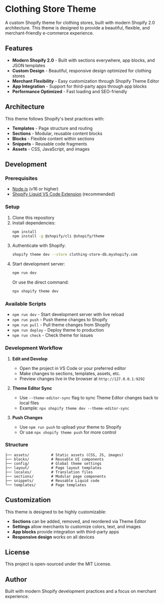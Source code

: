# Clothing Store Theme

A custom Shopify theme for clothing stores, built with modern Shopify 2.0 architecture. This theme is designed to provide a beautiful, flexible, and merchant-friendly e-commerce experience.

## Features

- **Modern Shopify 2.0** - Built with sections everywhere, app blocks, and JSON templates
- **Custom Design** - Beautiful, responsive design optimized for clothing stores
- **Merchant Flexibility** - Easy customization through Shopify Theme Editor
- **App Integration** - Support for third-party apps through app blocks
- **Performance Optimized** - Fast loading and SEO-friendly

## Architecture

This theme follows Shopify's best practices with:

- **Templates** - Page structure and routing
- **Sections** - Modular, reusable content blocks
- **Blocks** - Flexible content within sections
- **Snippets** - Reusable code fragments
- **Assets** - CSS, JavaScript, and images

## Development

### Prerequisites

- [Node.js](https://nodejs.org/) (v16 or higher)
- [Shopify Liquid VS Code Extension](https://shopify.dev/docs/storefronts/themes/tools/shopify-liquid-vscode) (recommended)

### Setup

1. Clone this repository
2. Install dependencies:
   ```bash
   npm install
   npm install -g @shopify/cli @shopify/theme
   ```
3. Authenticate with Shopify:
   ```bash
   shopify theme dev --store clothing-store-db.myshopify.com
   ```
4. Start development server:
   ```bash
   npm run dev
   ```
   Or use the direct command:
   ```bash
   npx shopify theme dev
   ```

### Available Scripts

- `npm run dev` - Start development server with live reload
- `npm run push` - Push theme changes to Shopify
- `npm run pull` - Pull theme changes from Shopify
- `npm run deploy` - Deploy theme to production
- `npm run check` - Check theme for issues

### Development Workflow

1. **Edit and Develop**
   - Open the project in VS Code or your preferred editor
   - Make changes to sections, templates, assets, etc.
   - Preview changes live in the browser at `http://127.0.0.1:9292`

2. **Theme Editor Sync**
   - Use `--theme-editor-sync` flag to sync Theme Editor changes back to local files
   - Example: `npx shopify theme dev --theme-editor-sync`

3. **Push Changes**
   - Use `npm run push` to upload your theme to Shopify
   - Or use `npx shopify theme push` for more control

### Structure

```
├── assets/          # Static assets (CSS, JS, images)
├── blocks/          # Reusable UI components
├── config/          # Global theme settings
├── layout/          # Page layout templates
├── locales/         # Translation files
├── sections/        # Modular page components
├── snippets/        # Reusable Liquid code
└── templates/       # Page templates
```

## Customization

This theme is designed to be highly customizable:

- **Sections** can be added, removed, and reordered via Theme Editor
- **Settings** allow merchants to customize colors, text, and images
- **App blocks** provide integration with third-party apps
- **Responsive design** works on all devices

## License

This project is open-sourced under the MIT License.

## Author

Built with modern Shopify development practices and a focus on merchant experience.

